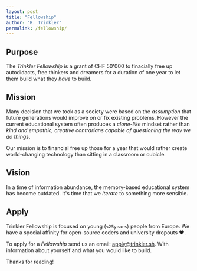 ```yaml
---
layout: post
title: "Fellowship"
author: "R. Trinkler"
permalink: /fellowship/
---
```


## Purpose

The _Trinkler Fellowship_ is a grant of CHF 50'000 to finacially free up autodidacts, free thinkers and dreamers for a duration of one year to let them build what they _have_ to build.

## Mission

Many decision that we took as a society were based on the _assumption_ that future generations would improve on or fix existing problems. However the current educational system often produces a _clone-like_ mindset rather than _kind and empathic, creative contrarians capable of questioning the way we do things_.

Our mission is to financial free up those for a year that would rather create world-changing technology than sitting in a classroom or cubicle.

## Vision

In a time of information abundance, the memory-based educational system has become outdated. It's time that we _iterate_ to something more sensible.


## Apply

Trinkler Fellowship is focused on young (`<25years`) people from Europe. We have a special affinity for open-source coders and university dropouts ❤.

To apply for a _Fellowship_ send us an email:
<a href="mailto:apply@trinkler.sh?Subject=Application%20Trinkler%20Fellowship" target="_top">apply@trinkler.sh</a>. With information about yourself and what you would like to build.

Thanks for reading!
